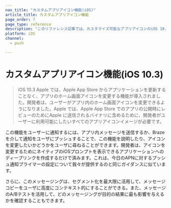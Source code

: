 ```yaml
---
nav_title: "カスタムアプリアイコン機能(iOS)"
article_title: カスタムアプリアイコン機能
page_order: 7
page_type: reference
description: "このリファレンス記事では、カスタマイズ可能なアプリアイコンのiOS 10.3 アップデートについて説明します。"
platform: iOS
channel:
  - push

---
```


# カスタムアプリアイコン機能(iOS 10.3) 

> iOS 10.3 Apple では、Apple App Store からアプリケーションを更新することなく、アプリのホーム画面アイコンを変更する機能が導入されました。開発者は、ユーザーがアプリ内のホーム画面アイコンを変更できるようになりました。Apple では、Apple App Store でのアプリの公開時にレビューのためにApple に送信されるバイナリに含めるために、開発者がユーザーに利用可能にしたいすべてのアプリアイコンイメージが必要です。

この機能をユーザーに通知するには、アプリ内メッセージを送信するか、Braze を介して通知をユーザにプッシュすることで、この機能を説明したり、アイコンを変更したいかどうかをユーザに尋ねることができます。開発者は、アイコンを変更するためにネイティブのiOSプロンプトを表示できるアプリケーションへのディープリンクを作成するだけで済みます。これは、今日のAPNに対するプッシュ通知プライマーの設定について我々が提供するのと同じガイダンスに似ています。

さらに、このメッセージングは、セグメント化を最大限に活用して、メッセージコピーをユーザに高度にコンテキスト的にすることができる。また、メッセージのA/Bテストを活用して、どのメッセージングが目的の結果に最も影響を与えるかを確認することもできます。
